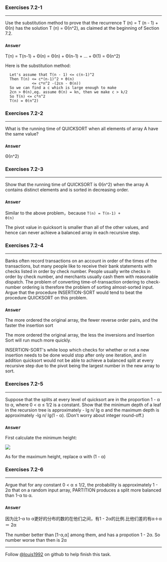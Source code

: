 ### Exercises 7.2-1
***
Use the substitution method to prove that the recurrence T (n) = T (n - 1) + Θ(n) has the
solution T (n) = Θ(n^2), as claimed at the beginning of Section 7.2.

### `Answer`
T(n) = T(n-1) + Θ(n) = Θ(n) + Θ(n-1) + ... + Θ(1) = Θ(n^2)

Here is the substitution method:
```
  Let's assume that T(n - 1) <= c(n-1)^2
  Then T(n) <= c*(n-1)^2 + Θ(n)
            <= c*n^2 -(2cn - Θ(n))
  So we can find a c which is large enough to make
  2cn > Θ(n),eg. assume Θ(n) = kn, then we make c > k/2
  So T(n) <= c*n^2
  T(n) = Θ(n^2)
```

### Exercises 7.2-2
***
What is the running time of QUICKSORT when all elements of array A have the same value?

### `Answer`
Θ(n^2)

### Exercises 7.2-3
***
Show that the running time of QUICKSORT is Θ(n^2) when the array A contains distinct elements and is sorted in decreasing order.

### `Answer`
Similar to the above problem，because <code>T(n) = T(n-1) + Θ(n)</code>

The pivot value in quicksort is smaller than all of the other values, and hence can never achieve a balanced array in each recursive step.

### Exercises 7.2-4
***
Banks often record transactions on an account in order of the times of the transactions, but many people like to receive their bank statements with checks listed in order by check number. People usually write checks in order by check number, and merchants usually cash them with reasonable dispatch. The problem of converting time-of-transaction ordering to check-number ordering is therefore the problem of sorting almost-sorted input. Argue that the procedure INSERTION-SORT would tend to beat the procedure QUICKSORT on this problem.

### `Answer`
The more ordered the original array, the fewer reverse order pairs, and the faster the insertion sort

The more ordered the original array, the less the inversions and Insertion Sort will run much more quickly.

INSERTION-SORT's while loop which checks for whether or not a new insertion needs to be done would stop after only one iteration, and in addition quicksort would not be able to achieve a balanced split at every recursive step due to the pivot being the largest number in the new array to sort.

### Exercises 7.2-5
***
Suppose that the splits at every level of quicksort are in the proportion 1 - α to α, where 0 < α ≤ 1/2 is a constant. Show that the minimum depth of a leaf in the recursion tree is approximately - lg n/ lg α and the maximum depth is approximately -lg n/ lg(1 - α). (Don't worry about integer round-off.)

### `Answer`
First calculate the minimum height:

![](http://latex.codecogs.com/gif.latex?%20n\\alpha^x%20\\le%201%20\\Rightarrow%20%20x%20\\ge%20\\log_{\\alpha}{\\frac{1}{n}}%20\\\\%20\\log_{\\alpha}{\\frac{1}{n}}%20%20=%20-\\log_{\\alpha}{n}%20=%20-\\frac{\\lg{n}}{\\lg{\\alpha}})

As for the maximum height, replace α with (1 - α)

### Exercises 7.2-6
***
Argue that for any constant 0 < α ≤ 1/2, the probability is approximately 1 - 2α that on a
random input array, PARTITION produces a split more balanced than 1-α to α.


### `Answer`
因为比1-α to α更好的分布的数的在他们之间，有1 - 2α的比例.比他们差的有α＋α ＝ 2α

The number better than [1-α,α] among them, and has a propotion 1 - 2α. So number worse than then is 2α

***
Follow [@louis1992](https://github.com/gzc) on github to help finish this task.

